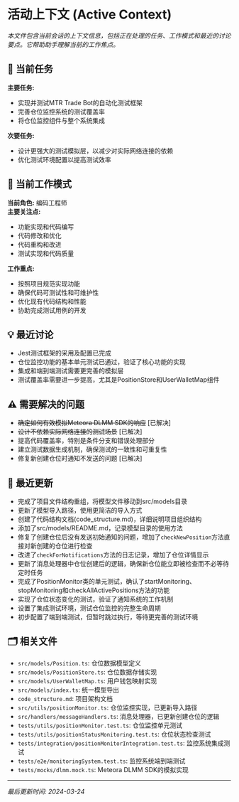 # 活动上下文 (Active Context)

*本文件包含当前会话的上下文信息，包括正在处理的任务、工作模式和最近的讨论要点。它帮助助手理解当前的工作焦点。*

## 🎯 当前任务

**主要任务:**
- 实现并测试MTR Trade Bot的自动化测试框架
- 完善仓位监控系统的测试覆盖率
- 将仓位监控组件与整个系统集成

**次要任务:**
- 设计更强大的测试模拟层，以减少对实际网络连接的依赖
- 优化测试环境配置以提高测试效率

## 🎯 当前工作模式

**当前角色:** 编码工程师  
**主要关注点:** 
- 功能实现和代码编写
- 代码修改和优化
- 代码重构和改进
- 测试实现和代码质量

**工作重点:**
- 按照项目规范实现功能
- 确保代码可测试性和可维护性
- 优化现有代码结构和性能
- 协助完成测试用例的开发

## 💡 最近讨论

- Jest测试框架的采用及配置已完成
- 仓位监控功能的基本单元测试已通过，验证了核心功能的实现
- 集成和端到端测试需要更完善的模拟层
- 测试覆盖率需要进一步提高，尤其是PositionStore和UserWalletMap组件

## ⚠️ 需要解决的问题

- ~~确定如何有效模拟Meteora DLMM SDK的响应~~ [已解决]
- ~~设计不依赖实际网络连接的测试场景~~ [已解决]
- 提高代码覆盖率，特别是条件分支和错误处理部分
- 建立测试数据生成机制，确保测试的一致性和可重复性
- 修复新创建仓位时通知不发送的问题 [已解决]

## 📝 最近更新

- 完成了项目文件结构重组，将模型文件移动到src/models目录
- 更新了模型导入路径，使用更简洁的导入方式
- 创建了代码结构文档(code_structure.md)，详细说明项目组织结构
- 添加了src/models/README.md，记录模型目录的使用方法
- 修复了创建仓位后没有发送初始通知的问题，增加了`checkNewPosition`方法直接对新创建的仓位进行检查
- 改进了`checkForNotifications`方法的日志记录，增加了仓位详情显示
- 更新了消息处理器中仓位创建后的逻辑，确保新仓位能立即被检查而不必等待定时任务
- 完成了PositionMonitor类的单元测试，确认了startMonitoring、stopMonitoring和checkAllActivePositions方法的功能
- 实现了仓位状态变化的测试，验证了通知系统的工作机制
- 设置了集成测试环境，测试仓位监控的完整生命周期
- 初步配置了端到端测试，但暂时跳过执行，等待更完善的测试环境

## 🗂️ 相关文件

- `src/models/Position.ts`: 仓位数据模型定义
- `src/models/PositionStore.ts`: 仓位数据存储实现
- `src/models/UserWalletMap.ts`: 用户钱包映射实现 
- `src/models/index.ts`: 统一模型导出
- `code_structure.md`: 项目架构文档
- `src/utils/positionMonitor.ts`: 仓位监控实现，已更新导入路径
- `src/handlers/messageHandlers.ts`: 消息处理器，已更新创建仓位的逻辑
- `tests/utils/positionMonitor.test.ts`: 仓位监控单元测试
- `tests/utils/positionStatusMonitoring.test.ts`: 仓位状态检查测试
- `tests/integration/positionMonitorIntegration.test.ts`: 监控系统集成测试
- `tests/e2e/monitoringSystem.test.ts`: 监控系统端到端测试
- `tests/mocks/dlmm.mock.ts`: Meteora DLMM SDK的模拟实现

---

*最后更新时间: 2024-03-24* 
